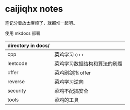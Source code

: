 # caijiqhx notes

笔记分着放太麻烦了，就都堆一起吧。

使用 mkdocs 部署

| directory in docs/ |                              |
| ------------------ | ---------------------------- |
| cpp                | 菜鸡学习 c++                 |
| leetcode           | 菜鸡学习数据结构和算法的刷题 |
| offer              | 菜鸡刷剑指 offer             |
| reverse            | 菜鸡学习逆向                 |
| security           | 菜鸡不配搞安全               |
| tools              | 菜鸡的工具                   |